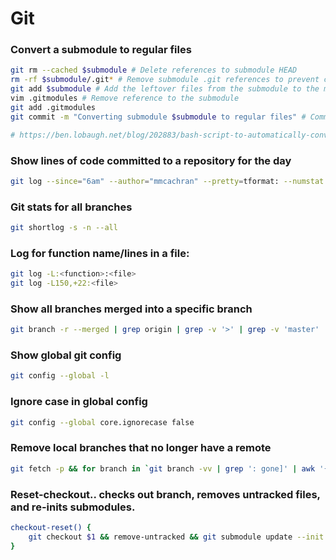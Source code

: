 # Git

### Convert a submodule to regular files
``` bash
git rm --cached $submodule # Delete references to submodule HEAD
rm -rf $submodule/.git* # Remove submodule .git references to prevent confusion from main repo 
git add $submodule # Add the leftover files from the submodule to the main repo 
vim .gitmodules # Remove reference to the submodule 
git add .gitmodules  
git commit -m "Converting submodule $submodule to regular files" # Commit the new regular files!

# https://ben.lobaugh.net/blog/202883/bash-script-to-automatically-convert-git-submodules-to-regular-files
```

### Show lines of code committed to a repository for the day
``` bash
git log --since="6am" --author="mmcachran" --pretty=tformat: --numstat | awk '{ add += $1; subs += $2; loc += $1 - $2 } END { printf "added lines: %s, removed lines: %s, total lines: %s\n", add, subs, loc }' -
```

### Git stats for all branches
``` bash
git shortlog -s -n --all
```

### Log for function name/lines in a file:
``` bash
git log -L:<function>:<file>
git log -L150,+22:<file>
```

### Show all branches merged into a specific branch
``` bash
git branch -r --merged | grep origin | grep -v '>' | grep -v 'master' | xargs -L1
```

### Show global git config
``` bash 
git config --global -l 
```

### Ignore case in global config
``` bash
git config --global core.ignorecase false
```

### Remove local branches that no longer have a remote
``` bash
git fetch -p && for branch in `git branch -vv | grep ': gone]' | awk '{print $1}'`; do git branch -D $branch; done
```

### Reset-checkout.. checks out branch, removes untracked files, and re-inits submodules.
``` bash
checkout-reset() {
	git checkout $1 && remove-untracked && git submodule update --init --recursive
}
```
